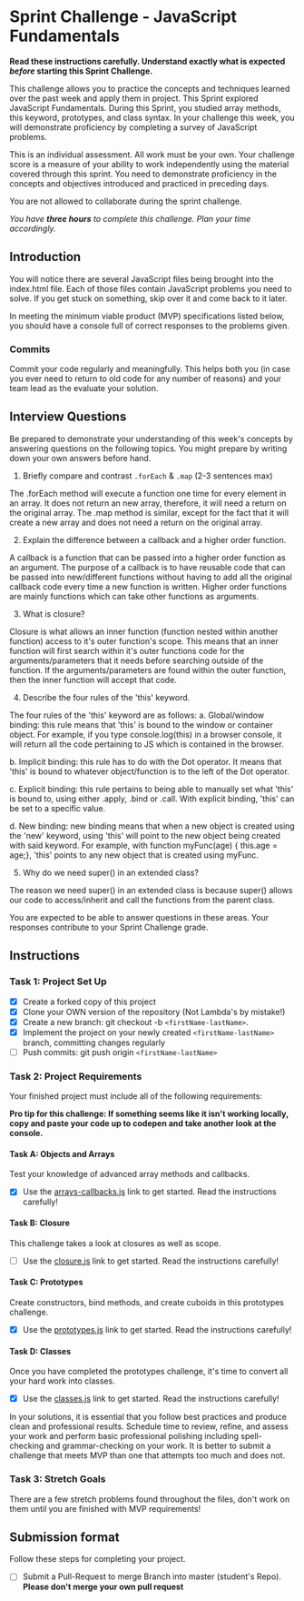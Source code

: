 # Sprint Challenge - JavaScript Fundamentals

**Read these instructions carefully. Understand exactly what is expected _before_ starting this Sprint Challenge.**

This challenge allows you to practice the concepts and techniques learned over the past week and apply them in project. This Sprint explored JavaScript Fundamentals. During this Sprint, you studied array methods, this keyword, prototypes, and class syntax. In your challenge this week, you will demonstrate proficiency by completing a survey of JavaScript problems.

This is an individual assessment. All work must be your own. Your challenge score is a measure of your ability to work independently using the material covered through this sprint. You need to demonstrate proficiency in the concepts and objectives introduced and practiced in preceding days.

You are not allowed to collaborate during the sprint challenge. 

_You have **three hours** to complete this challenge. Plan your time accordingly._


## Introduction

You will notice there are several JavaScript files being brought into the index.html file.  Each of those files contain JavaScript problems you need to solve.  If you get stuck on something, skip over it and come back to it later.

In meeting the minimum viable product (MVP) specifications listed below, you should have a console full of correct responses to the problems given.

### Commits

Commit your code regularly and meaningfully. This helps both you (in case you ever need to return to old code for any number of reasons) and your team lead as the evaluate your solution.

## Interview Questions

Be prepared to demonstrate your understanding of this week's concepts by answering questions on the following topics. You might prepare by writing down your own answers before hand.

1. Briefly compare and contrast `.forEach` & `.map` (2-3 sentences max)

The .forEach method will execute a function one time for every element in an array. It does not return an new array, therefore, it will need a return on the original array. The .map method is similar, except for the fact that it will create a new array and does not need a return on the original array. 

2. Explain the difference between a callback and a higher order function.

A callback is a function that can be passed into a higher order function as an argument. The purpose of a callback is to have reusable code that can be passed into new/different functions without having to add all the original callback code every time a new function is written. Higher order functions are mainly functions which can take other functions as arguments.

3. What is closure?

Closure is what allows an inner function (function nested within another function) access to it's outer function's scope. This means that an inner function will first search within it's outer functions code for the arguments/parameters that it needs before searching outside of the function. If the arguments/parameters are found within the outer function, then the inner function will accept that code.

4. Describe the four rules of the 'this' keyword.

The four rules of the 'this' keyword are as follows:
a. Global/window binding: this rule means that 'this' is bound to the window or container object. For example, if you type console.log(this) in a browser console, it will return all the code pertaining to JS which is contained in the browser. 

b. Implicit binding: this rule has to do with the Dot operator. It means that 'this' is bound to whatever object/function is to the left of the Dot operator. 

c. Explicit binding: this rule pertains to being able to manually set what 'this' is bound to, using either .apply, .bind or .call. With explicit binding, 'this' can be set to a specific value.

d. New binding: new binding means that when a new object is created using the 'new' keyword, using 'this' will point to the new object being created with said keyword. For example, with function myFunc(age) { this.age = age;}, 'this' points to any new object that is created using myFunc.

5. Why do we need super() in an extended class?

The reason we need super() in an extended class is because super() allows our code to access/inherit and call the functions from the parent class. 

You are expected to be able to answer questions in these areas. Your responses contribute to your Sprint Challenge grade. 

## Instructions

### Task 1: Project Set Up

- [X] Create a forked copy of this project
- [X] Clone your OWN version of the repository (Not Lambda's by mistake!)
- [X] Create a new branch: git checkout -b `<firstName-lastName>`.
- [X] Implement the project on your newly created `<firstName-lastName>` branch, committing changes regularly
- [ ] Push commits: git push origin `<firstName-lastName>`

### Task 2: Project Requirements

Your finished project must include all of the following requirements:

**Pro tip for this challenge: If something seems like it isn't working locally, copy and paste your code up to codepen and take another look at the console.**

#### Task A: Objects and Arrays

Test your knowledge of advanced array methods and callbacks.
* [X] Use the [arrays-callbacks.js](challenges/arrays-callbacks.js) link to get started.  Read the instructions carefully!

#### Task B: Closure

This challenge takes a look at closures as well as scope. 
* [ ] Use the [closure.js](challenges/closure.js) link to get started. Read the instructions carefully!

#### Task C: Prototypes

Create constructors, bind methods, and create cuboids in this prototypes challenge.
* [X] Use the [prototypes.js](challenges/prototypes.js) link to get started. Read the instructions carefully!

#### Task D: Classes

Once you have completed the prototypes challenge, it's time to convert all your hard work into classes.
* [X] Use the [classes.js](challenges/classes.js) link to get started. Read the instructions carefully!

In your solutions, it is essential that you follow best practices and produce clean and professional results. Schedule time to review, refine, and assess your work and perform basic professional polishing including spell-checking and grammar-checking on your work. It is better to submit a challenge that meets MVP than one that attempts too much and does not.

### Task 3: Stretch Goals 

There are a few stretch problems found throughout the files, don't work on them until you are finished with MVP requirements!

## Submission format

Follow these steps for completing your project.

- [ ] Submit a Pull-Request to merge <firstName-lastName> Branch into master (student's  Repo). **Please don't merge your own pull request**


